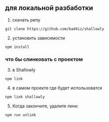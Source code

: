 ## для локальной разбаботки

1. скачать репу

```
git clone https://github.com/bad4iz/shallowly
```

2. установить зависимости

```
npm install
```

### что бы слинковать с проектом

3. в Shallowly

```
npm link
```

4. в самом проекте где будет использоватся

```
npm link shallowly
```

5. Когда закончите, удалите линк:

```
npm run unlink
```
